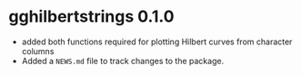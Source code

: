 # gghilbertstrings 0.1.0

* added both functions required for plotting Hilbert curves from character columns
* Added a `NEWS.md` file to track changes to the package.
